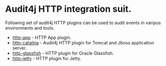 # Audit4j HTTP integration suit.

Following set of audit4j HTTP plugins can be used to audit events in varipus environments and tools.

* [http-app] - HTTP App plugin.
* [http-catalina] - Audit4j HTTP plugin for Tomcat and Jboss application server.
* [http-glassfish] - HTTP plugin for Oracle Glassfish.
* [http-jetty] - HTTP plugin for Jetty.



[http-app]:/audit4j-http-catalina/README.md
[http-catalina]:/audit4j-http-catalina/README.md
[http-glassfish]:/audit4j-http-catalina/README.md
[http-jetty]:/audit4j-http-catalina/README.md
